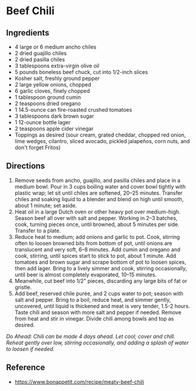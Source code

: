 # Beef Chili

## Ingredients

* 4 large or 6 medium ancho chiles
* 2 dried guajillo chiles
* 2 dried pasilla chiles
* 3 tablespoons extra-virgin olive oil
* 5 pounds boneless beef chuck, cut into 1/2-inch slices
* Kosher salt, freshly ground pepper
* 2 large yellow onions, chopped
* 6 garlic cloves, finely chopped
* 1 tablespoon ground cumin
* 2 teaspoons dried oregano
* 1 14.5-ounce can fire-roasted crushed tomatoes
* 3 tablespoons dark brown sugar
* 1 12-ounce bottle lager
* 2 teaspoons apple cider vinegar
* Toppings as desired (sour cream, grated cheddar, chopped red onion, lime wedges, cilantro, sliced avocado, pickled jalapeños, corn nuts, and don't forget Fritos)

## Directions

1. Remove seeds from ancho, guajillo, and pasilla chiles and place in a medium bowl. Pour in 3 cups boiling water and cover bowl tightly with plastic wrap; let sit until chiles are softened, 20–25 minutes. Transfer chiles and soaking liquid to a blender and blend on high until smooth, about 1 minute; set aside.
2. Heat oil in a large Dutch oven or other heavy pot over medium-high. Season beef all over with salt and pepper. Working in 2–3 batches, cook, turning pieces once, until browned, about 5 minutes per side. Transfer to a plate.
3. Reduce heat to medium; add onions and garlic to pot. Cook, stirring often to loosen browned bits from bottom of pot, until onions are translucent and very soft, 6–8 minutes. Add cumin and oregano and cook, stirring, until spices start to stick to pot, about 1 minute. Add tomatoes and brown sugar and scrape bottom of pot to loosen spices, then add lager. Bring to a lively simmer and cook, stirring occasionally, until beer is almost completely evaporated, 10–15 minutes.
4. Meanwhile, cut beef into 1/2" pieces, discarding any large bits of fat or gristle.
5. Add beef, reserved chile purée, and 2 cups water to pot; season with salt and pepper. Bring to a boil, reduce heat, and simmer gently, uncovered, until liquid is thickened and meat is very tender, 1.5-2 hours. Taste chili and season with more salt and pepper if needed. Remove from heat and stir in vinegar. Divide chili among bowls and top as desired.

*Do Ahead: Chili can be made 4 days ahead. Let cool; cover and chill. Reheat gently over low, stirring occasionally, and adding a splash of water to loosen if needed.*

## Reference

* <https://www.bonappetit.com/recipe/meaty-beef-chili>
